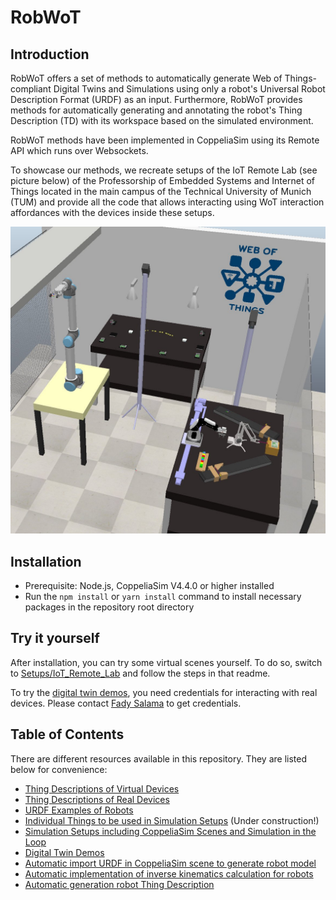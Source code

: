 # RobWoT

## Introduction

RobWoT offers a set of methods to automatically generate Web of Things-compliant Digital Twins and Simulations using only a robot's Universal Robot Description Format (URDF) as an input.
Furthermore, RobWoT provides methods for automatically generating and annotating the robot's Thing Description (TD) with its workspace based on the simulated environment.

RobWoT methods have been implemented in CoppeliaSim using its Remote API which runs over Websockets.

To showcase our methods, we recreate setups of the IoT Remote Lab (see picture below) of the Professorship of Embedded Systems and Internet of Things located in the main campus of the Technical University of Munich (TUM) and provide all the code that allows interacting using WoT interaction affordances with the devices inside these setups.

![IoT Remote Lab](./pictures/iot-remote-lab.jpg)

## Installation

- Prerequisite: Node.js, CoppeliaSim V4.4.0 or higher installed
- Run the ```npm install``` or ``yarn install`` command to install necessary packages in the repository root directory

## Try it yourself

After installation, you can try some virtual scenes yourself.
To do so, switch to [Setups/IoT_Remote_Lab](./Setups/IoT_Remote_Lab) and follow the steps in that readme.

To try the [digital twin demos](./DigitalTwinDemos), you need credentials for interacting with real devices.
Please contact [Fady Salama](https://www.ce.cit.tum.de/en/esi/staff/salama/) to get credentials.

## Table of Contents

There are different resources available in this repository. They are listed below for convenience:

- [Thing Descriptions of Virtual Devices](./TDs/Virtual/)
- [Thing Descriptions of Real Devices](./TDs/Real/)
- [URDF Examples of Robots](./URDFs/)
- [Individual Things to be used in Simulation Setups](./SimulationThings/) (Under construction!)
- [Simulation Setups including CoppeliaSim Scenes and Simulation in the Loop](./Setups/)
- [Digital Twin Demos](./RealLifeDemos/)
- [Automatic import URDF in CoppeliaSim scene to generate robot model](./Library/Load_URDF_robot/)
- [Automatic implementation of inverse kinematics calculation for robots](./Library/Robot_WoT_Server/)
- [Automatic generation robot Thing Description](./Library/GenerateRobotDescription/)

